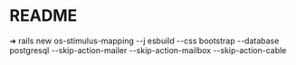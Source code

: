 # README

➜ rails new os-stimulus-mapping --j esbuild --css bootstrap --database postgresql --skip-action-mailer --skip-action-mailbox --skip-action-cable

